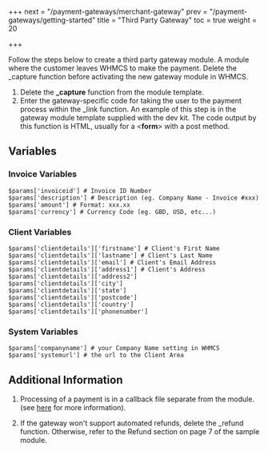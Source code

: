 +++
next = "/payment-gateways/merchant-gateway"
prev = "/payment-gateways/getting-started"
title = "Third Party Gateway"
toc = true
weight = 20

+++

Follow the steps below to create a third party gateway module.
A module where the customer leaves WHMCS to make the payment.
Delete the _capture function before activating the new gateway module in WHMCS.

1. Delete the **_capture** function from the module template.
2. Enter the gateway-specific code for taking the user to the payment process within the _link function.
An example of this step is in the gateway module template supplied with the dev kit.
The code output by this function is HTML, usually for a <**form**> with a post method.

## Variables <a id="variables"></a>

### Invoice Variables <a id="invoice-variables"></a>
```
$params['invoiceid'] # Invoice ID Number
$params['description'] # Description (eg. Company Name - Invoice #xxx)
$params['amount'] # Format: xxx.xx
$params['currency'] # Currency Code (eg. GBD, USD, etc...)
```
### Client Variables <a id="client-variables"></a>
```
$params['clientdetails']['firstname'] # Client's First Name
$params['clientdetails']['lastname'] # Client's Last Name
$params['clientdetails']['email'] # Client's Email Address
$params['clientdetails']['address1'] # Client's Address
$params['clientdetails']['address2']
$params['clientdetails']['city']
$params['clientdetails']['state']
$params['clientdetails']['postcode']
$params['clientdetails']['country']
$params['clientdetails']['phonenumber']
```

### System Variables <a id="system-variables"></a>
```
$params['companyname'] # your Company Name setting in WHMCS
$params['systemurl'] # the url to the Client Area
```

## Additional Information <a id="additional-information"></a>

1. Processing of a payment is in a callback file separate from the module.
(see [here][callbacks] for more information).

2. If the gateway won't support automated refunds, delete the _refund function.
Otherwise, refer to the Refund section on page 7 of the sample module.

[callbacks]: /payment-gateways/callbacks "Callback Files"
